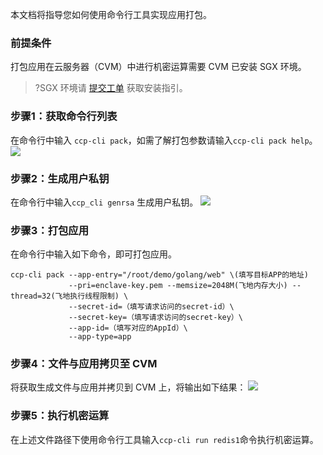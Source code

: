 本文档将指导您如何使用命令行工具实现应用打包。

### 前提条件
打包应用在云服务器（CVM）中进行机密运算需要 CVM 已安装 SGX 环境。
>?SGX 环境请 [提交工单](https://console.cloud.tencent.com/workorder/category) 获取安装指引。

### 步骤1：获取命令行列表
在命令行中输入 `ccp-cli pack`，如需了解打包参数请输入`ccp-cli pack help`。
![](https://qcloudimg.tencent-cloud.cn/raw/16cd265dc45ddac53d40e1dadd7dc826.png)

### 步骤2：生成用户私钥
在命令行中输入`ccp_cli genrsa` 生成用户私钥。
![](https://qcloudimg.tencent-cloud.cn/raw/8a92d83b8262bee82131f7d6e66cf587.png)

### 步骤3：打包应用
在命令行中输入如下命令，即可打包应用。
```
ccp-cli pack --app-entry="/root/demo/golang/web" \(填写目标APP的地址)
             --pri=enclave-key.pem --memsize=2048M(飞地内存大小) --thread=32(飞地执行线程限制) \
             --secret-id=（填写请求访问的secret-id）\
             --secret-key=（填写请求访问的secret-key）\
             --app-id=（填写对应的AppId）\
             --app-type=app
```

### 步骤4：文件与应用拷贝至 CVM
将获取生成文件与应用并拷贝到 CVM 上，将输出如下结果：
![](https://qcloudimg.tencent-cloud.cn/raw/043ee8f741a79e2ef19f85578f868ba2.png)
### 步骤5：执行机密运算
在上述文件路径下使用命令行工具输入`ccp-cli run redis1`命令执行机密运算。
